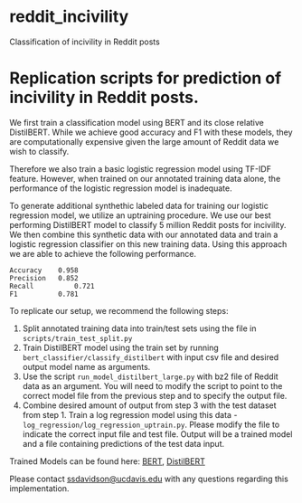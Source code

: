 # reddit_incivility
Classification of incivility in Reddit posts

# Replication scripts for prediction of incivility in Reddit posts.

We first train a classification model using BERT and its close relative DistilBERT. While we achieve good accuracy and F1 with these models, they are computationally expensive given the large amount of Reddit data we wish to classify. 

Therefore we also train a basic logistic regression model using TF-IDF feature. However, when trained on our annotated training data alone, the performance of the logistic regression model is inadequate.

To generate additional synthethic labeled data for training our logistic regression model, we utilize an uptraining procedure. We use our best performing DistilBERT model to classify 5 million Reddit posts for incivility. We then combine this synthetic data with our annotated data and train a logistic regression classifier on this new training data. Using this approach we are able to achieve the following performance.

```
Accuracy	0.958
Precision	0.852
Recall	        0.721
F1	        0.781
```

To replicate our setup, we recommend the following steps:

1) Split annotated training data into train/test sets using the file in `scripts/train_test_split.py`
2) Train DistilBERT model using the train set by running `bert_classifier/classify_distilbert` with input csv file and desired output model name as arguments.
3) Use the script `run_model_distilbert_large.py` with bz2 file of Reddit data as an argument. You will need to modify the script to point to the correct model file from the previous step and to specify the output file.
4) Combine desired amount of output from step 3 with the test dataset from step 1. Train a log regression model using this data - `log_regression/log_regression_uptrain.py`. Please modify the file to indicate the correct input file and test file. Output will be a trained model and a file containing predictions of the test data input.

Trained Models can be found here: [BERT](https://drive.google.com/file/d/1EAS2kEKp4bDO0s657P3hIGh5jZ1qZM2T/view?usp=sharing), [DistilBERT](https://drive.google.com/file/d/1fTNHZigPX_TzOHZCisjJgh88BDR_Lhrd/view?usp=sharing)

Please contact ssdavidson@ucdavis.edu with any questions regarding this implementation.


